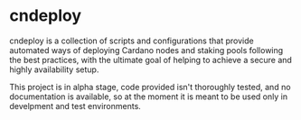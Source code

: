 # cndeploy
cndeploy is a collection of scripts and configurations that provide automated ways of deploying Cardano nodes and staking pools following the best practices, with the ultimate goal of helping to achieve a secure and highly availability setup. 

This project is in alpha stage, code provided isn't thoroughly tested, and no documentation is available, so at the moment it is meant to be used only in develpment and test environments. 
